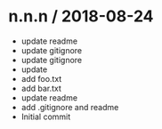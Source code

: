 
n.n.n / 2018-08-24
==================

  * update readme
  * update gitignore
  * update gitignore
  * update
  * add foo.txt
  * add bar.txt
  * update readme
  * add .gitignore and readme
  * Initial commit
